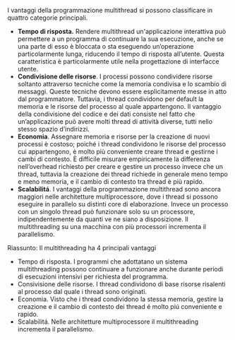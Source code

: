 I vantaggi della programmazione multithread si possono classificare in quattro categorie principali.
- **Tempo di risposta.** Rendere multithread un'applicazione interattiva può permettere a un programma di continuare la sua esecuzione, anche se una parte di esso è bloccata o sta eseguendo un’operazione particolarmente lunga, riducendo il tempo di risposta all’utente. Questa caratteristica è particolarmente utile nella progettazione di interfacce utente.
- **Condivisione delle risorse**. I processi possono condividere risorse soltanto attraverso tecniche come la memoria condivisa e lo scambio di messaggi. Queste tecniche devono essere esplicitamente messe in atto dal programmatore. Tuttavia, i thread condividono per default la memoria e le risorse del processo al quale appartengono. Il vantaggio della condivisione del codice e dei dati consiste nel fatto che un’applicazione può avere molti thread di attività diverse, tutti nello stesso spazio d’indirizzi.
- **Economia**. Assegnare memoria e risorse per la creazione di nuovi processi è costoso; poiché i thread condividono le risorse del processo cui appartengono, è molto più conveniente creare thread e gestirne i cambi di contesto. È difficile misurare empiricamente la differenza nell’overhead richiesto per creare e gestire un processo invece che un thread, tuttavia la creazione dei thread richiede in generale meno tempo e meno memoria, e il cambio di contesto tra thread è più rapido.
- **Scalabilitá**. I vantaggi della programmazione multithread sono ancora maggiori nelle architetture multiprocessore, dove i thread si possono eseguire in parallelo su distinti core di elaborazione. Invece un processo con un singolo thread può funzionare solo su un processore, indipendentemente da quanti ve ne siano a disposizione. Il multithreading su una macchina con più processori incrementa il parallelismo.


Riassunto:
Il multithreading ha 4 principali vantaggi
- Tempo di risposta. I programmi che adottatano un sistema multithreading possono continuare a funzionare anche durante periodi di esecuzioni intensivi per richiesta del programma.
- Consivisione delle risorse. I thread condividono di base risorse risalenti al processo dal quale i thread sono originati.
- Economia. Visto che i thread condividono la stessa memoria, gestire la creazione e il cambio di contesto dei thread é molto piú conveniente e rapido.
- Scalabilitá. Nelle architetture multiprocessore il multithreading incrementa il parallelismo.